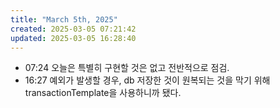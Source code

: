 ```yaml
---
title: "March 5th, 2025"
created: 2025-03-05 07:21:42
updated: 2025-03-05 16:28:40
---
```

  * 07:24 오늘은 특별히 구현할 것은 없고 전반적으로 점검.
  * 16:27 예외가 발생할 경우, db 저장한 것이 원복되는 것을 막기 위해 transactionTemplate을 사용하니까 됐다.

